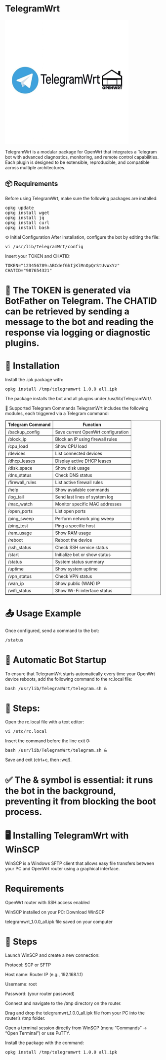 # TelegramWrt

<img src="https://raw.githubusercontent.com/ilblogdicristiangallo/TelegraWrt/main/logo_telegramwrt.jpg" alt="TelegramWrt OpenWRT Logo" width="400">

TelegramWrt is a modular package for OpenWrt that integrates a Telegram bot with advanced diagnostics, monitoring, and remote control capabilities. Each plugin is designed to be extensible, reproducible, and compatible across multiple architectures.

## 📦 Requirements

Before using TelegramWrt, make sure the following packages are installed:
<pre>
opkg update
opkg install wget
opkg install jq
opkg install curl
opkg install bash
</pre>

⚙️ Initial Configuration
After installation, configure the bot by editing the file:
<pre>vi /usr/lib/TelegramWrt/config
</pre>

Insert your TOKEN and CHATID:

<pre>TOKEN="123456789:ABCdefGhIjKlMnOpQrStUvWxYz"
CHATID="987654321"
</pre>

# 🔐 The TOKEN is generated via BotFather on Telegram. The CHATID can be retrieved by sending a message to the bot and reading the response via logging or diagnostic plugins.

# 🚀 Installation
Install the .ipk package with:
<pre>opkg install /tmp/telegramwrt_1.0.0_all.ipk
</pre>

The package installs the bot and all plugins under /usr/lib/TelegramWrt/.

🧩 Supported Telegram Commands
TelegramWrt includes the following modules, each triggered via a Telegram command:
<table border="1">
  <thead>
    <tr>
      <th>Telegram Command</th>
      <th>Function</th>
    </tr>
  </thead>
  <tbody>
    <tr><td>/backup_config</td><td>Save current OpenWrt configuration</td></tr>
    <tr><td>/block_ip</td><td>Block an IP using firewall rules</td></tr>
    <tr><td>/cpu_load</td><td>Show CPU load</td></tr>
    <tr><td>/devices</td><td>List connected devices</td></tr>
    <tr><td>/dhcp_leases</td><td>Display active DHCP leases</td></tr>
    <tr><td>/disk_space</td><td>Show disk usage</td></tr>
    <tr><td>/dns_status</td><td>Check DNS status</td></tr>
    <tr><td>/firewall_rules</td><td>List active firewall rules</td></tr>
    <tr><td>/help</td><td>Show available commands</td></tr>
    <tr><td>/log_tail</td><td>Send last lines of system log</td></tr>
    <tr><td>/mac_watch</td><td>Monitor specific MAC addresses</td></tr>
    <tr><td>/open_ports</td><td>List open ports</td></tr>
    <tr><td>/ping_sweep</td><td>Perform network ping sweep</td></tr>
    <tr><td>/ping_test</td><td>Ping a specific host</td></tr>
    <tr><td>/ram_usage</td><td>Show RAM usage</td></tr>
    <tr><td>/reboot</td><td>Reboot the device</td></tr>
    <tr><td>/ssh_status</td><td>Check SSH service status</td></tr>
    <tr><td>/start</td><td>Initialize bot or show status</td></tr>
    <tr><td>/status</td><td>System status summary</td></tr>
    <tr><td>/uptime</td><td>Show system uptime</td></tr>
    <tr><td>/vpn_status</td><td>Check VPN status</td></tr>
    <tr><td>/wan_ip</td><td>Show public (WAN) IP</td></tr>
    <tr><td>/wifi_status</td><td>Show Wi-Fi interface status</td></tr>
  </tbody>
</table>

# 📤 Usage Example

Once configured, send a command to the bot:
<pre>/status
</pre>

# 🔁 Automatic Bot Startup

To ensure that TelegramWrt starts automatically every time your OpenWrt device reboots, add the following command to the rc.local file:
<pre>bash /usr/lib/TelegramWrt/telegram.sh &
</pre>

# 📌 Steps:

Open the rc.local file with a text editor:

<pre>vi /etc/rc.local</pre>

Insert the command before the line exit 0:

<pre>bash /usr/lib/TelegramWrt/telegram.sh &</pre>

Save and exit (ctrt+c, then :wq!).

# ✅ The & symbol is essential: it runs the bot in the background, preventing it from blocking the boot process.

# 🖥️ Installing TelegramWrt with WinSCP
WinSCP is a Windows SFTP client that allows easy file transfers between your PC and OpenWrt router using a graphical interface.

# Requirements
OpenWrt router with SSH access enabled

WinSCP installed on your PC: Download WinSCP

telegramwrt_1.0.0_all.ipk file saved on your computer

# 📌 Steps
Launch WinSCP and create a new connection:

Protocol: SCP or SFTP

Host name: Router IP (e.g., 192.168.1.1)

Username: root

Password: (your router password)

Connect and navigate to the /tmp directory on the router.

Drag and drop the telegramwrt_1.0.0_all.ipk file from your PC into the router’s /tmp folder.

Open a terminal session directly from WinSCP (menu “Commands” → “Open Terminal”) or use PuTTY.

Install the package with the command:

<pre>opkg install /tmp/telegramwrt_1.0.0_all.ipk
</pre>



